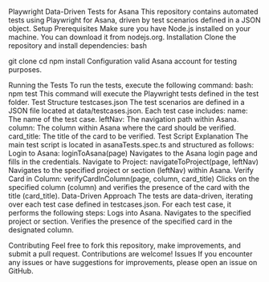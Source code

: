 Playwright Data-Driven Tests for Asana
This repository contains automated tests using Playwright for Asana, driven by test scenarios defined in a JSON object.
Setup
Prerequisites
Make sure you have Node.js installed on your machine. You can download it from nodejs.org.
Installation
Clone the repository and install dependencies:
bash

git clone <repository-url>
cd <repository-folder>
npm install
Configuration
valid Asana account for testing purposes.

Running the Tests
To run the tests, execute the following command:
bash:
npm test
This command will execute the Playwright tests defined in the test folder.
Test Structure
testcases.json
The test scenarios are defined in a JSON file located at data/testcases.json. Each test case includes:
name: The name of the test case.
leftNav: The navigation path within Asana.
column: The column within Asana where the card should be verified.
card_title: The title of the card to be verified.
Test Script Explanation
The main test script is located in asanaTests.spec.ts and structured as follows:
Login to Asana: loginToAsana(page)
Navigates to the Asana login page and fills in the credentials.
Navigate to Project: navigateToProject(page, leftNav)
Navigates to the specified project or section (leftNav) within Asana.
Verify Card in Column: verifyCardInColumn(page, column, card_title)
Clicks on the specified column (column) and verifies the presence of the card with the title (card_title).
Data-Driven Approach
The tests are data-driven, iterating over each test case defined in testcases.json. For each test case, it performs the following steps:
Logs into Asana.
Navigates to the specified project or section.
Verifies the presence of the specified card in the designated column.

Contributing
Feel free to fork this repository, make improvements, and submit a pull request. Contributions are welcome!
Issues
If you encounter any issues or have suggestions for improvements, please open an issue on GitHub.


